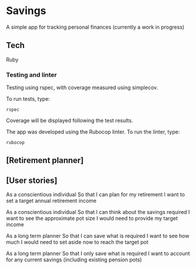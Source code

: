 # Savings

A simple app for tracking personal finances (currently a work in progress)

## Tech

Ruby

### Testing and linter

Testing using rspec, with coverage measured using simplecov.

To run tests, type:
```
rspec
```

Coverage will be displayed following the test results.

The app was developed using the Rubocop linter. To run the linter, type:
```
rubocop
```

## [Retirement planner]

## [User stories]

As a conscientious individual
So that I can plan for my retirement
I want to set a target annual retirement income

As a conscientious individual
So that I can think about the savings required
I want to see the approximate pot size I would need to provide my target income

As a long term planner
So that I can save what is required
I want to see how much I would need to set aside now to reach the target pot

As a long term planner
So that I only save what is required
I want to account for any current savings (including existing pension pots)
